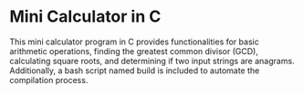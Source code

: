 # Mini Calculator in C

This mini calculator program in C provides functionalities for basic arithmetic operations, finding the greatest common divisor (GCD), calculating square roots, and determining if two input strings are anagrams. Additionally, a bash script named build is included to automate the compilation process.